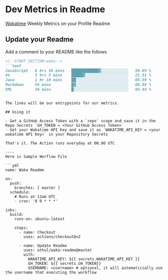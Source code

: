 # Dev Metrics in Readme

[Wakatime](https://wakatime.com) Weekly Metrics on your Profile Readme

## Update your Readme

Add a comment to your README like the follows

```md
<!--START_SECTION:waka-->
```text
JavaScript   6 hrs 58 mins   ████████████▓░░░░░░░░░░░░   50.89 % 
Go           3 hrs 5 mins    █████▓░░░░░░░░░░░░░░░░░░░   22.51 % 
Java         1 hr 10 mins    ██░░░░░░░░░░░░░░░░░░░░░░░   08.59 % 
Markdown     56 mins         █▓░░░░░░░░░░░░░░░░░░░░░░░   06.88 % 
XML          36 mins         █░░░░░░░░░░░░░░░░░░░░░░░░   04.44 % 
```
<!--END_SECTION:waka-->
```

The lines will be our entrypoints for our metrics.

## Using it

- Get a GitHub Access Token with a `repo` scope and save it in the Repo Secrets `GH_TOKEN = <Your GitHub Access Token>`
- Get your Wakatime API Key and save it as `WAKATIME_API_KEY = <your wakatime API Key>` in your Repository Secrets

That's it. The Action runs everyday at 00.00 UTC

----
Here is Sample Worflow File

```yml
name: Waka Readme

on:
  push:
    branches: [ master ]
  schedule:
    # Runs at 12am UTC
    - cron: '0 0 * * *'

jobs:
  build:
    runs-on: ubuntu-latest
    
    steps:
      - name: Checkout
        uses: actions/checkout@v2
      
      - name: Update Readme
        uses: athul/waka-readme@master
        with:
          WAKATIME_API_KEY: ${{ secrets.WAKATIME_API_KEY }}
          GH_TOKEN: ${{ secrets.GH_TOKEN}}
          USERNAME: <username> # optional, it will automaticially use the username that executing the workflow
```
